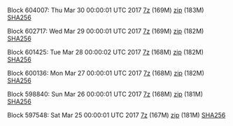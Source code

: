 Block 604007: Thu Mar 30 00:00:01 UTC 2017 [7z](https://transfer.sh/12x7ZX/bootstrap.dat.20170330.7z) (169M) [zip](https://transfer.sh/AXSq0/bootstrap.dat.20170330.zip) (183M) [SHA256](https://transfer.sh/uKqnf/sha256.txt)

Block 602717: Wed Mar 29 00:00:01 UTC 2017 [7z](https://transfer.sh/FqrRm/bootstrap.dat.20170329.7z) (169M) [zip](https://transfer.sh/9famX/bootstrap.dat.20170329.zip) (182M) [SHA256](https://transfer.sh/aTNJj/sha256.txt)

Block 601425: Tue Mar 28 00:00:02 UTC 2017 [7z](https://transfer.sh/eo7J1/bootstrap.dat.20170328.7z) (168M) [zip](https://transfer.sh/urBhm/bootstrap.dat.20170328.zip) (182M) [SHA256](https://transfer.sh/12XUTy/sha256.txt)

Block 600136: Mon Mar 27 00:00:01 UTC 2017 [7z](https://transfer.sh/bKqmi/bootstrap.dat.20170327.7z) (168M) [zip](https://transfer.sh/Nqu5C/bootstrap.dat.20170327.zip) (182M) [SHA256](https://transfer.sh/11PZzi/sha256.txt)

Block 598840: Sun Mar 26 00:00:01 UTC 2017 [7z](https://transfer.sh/vWZIF/bootstrap.dat.20170326.7z) (168M) [zip](https://transfer.sh/bbeS4/bootstrap.dat.20170326.zip) (181M) [SHA256](https://transfer.sh/D830K/sha256.txt)

Block 597548: Sat Mar 25 00:00:01 UTC 2017 [7z](https://transfer.sh/JuwiN/bootstrap.dat.20170325.7z) (167M) [zip](https://transfer.sh/WHCo8/bootstrap.dat.20170325.zip) (181M) [SHA256](https://transfer.sh/XgIXW/sha256.txt)

